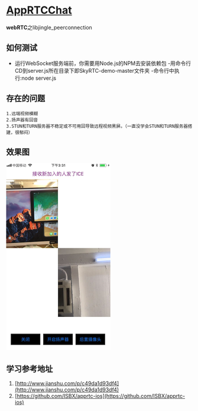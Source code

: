 # [AppRTCChat](https://github.com/zhuzhuxingtianxia/AppRTCChat)

**webRTC**之libjingle_peerconnection

## 如何测试

- 运行WebSocket服务端前，你需要用Node.js的NPM去安装依赖包
-用命令行CD到server.js所在目录下即SkyRTC-demo-master文件夹
-命令行中执行:node server.js

## 存在的问题
```
1.远端视频模糊
2.扬声器有回音
3.STUN和TURN服务器不稳定或不可用回导致远程视频黑屏。（一直没学会STUN和TURN服务器搭建，很郁闷）
```
## 效果图
![img](https://github.com/zhuzhuxingtianxia/AppRTCChat/blob/master/video.png)

## 学习参考地址
1. [http://www.jianshu.com/p/c49da1d93df4](http://www.jianshu.com/p/c49da1d93df4)
2. [https://github.com/ISBX/apprtc-ios](https://github.com/ISBX/apprtc-ios)
